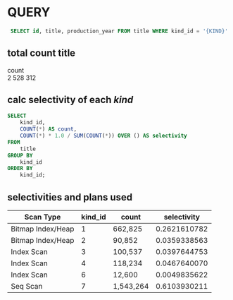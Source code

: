 # QUERY 
```sql
 SELECT id, title, production_year FROM title WHERE kind_id = '{KIND}'
  ```

## total count title
  count  
 2 528 312


## calc selectivity of each *kind*
```sql 
SELECT 
    kind_id,
    COUNT(*) AS count,
    COUNT(*) * 1.0 / SUM(COUNT(*)) OVER () AS selectivity
FROM 
    title
GROUP BY 
    kind_id
ORDER BY 
    kind_id;
```

## selectivities and plans used

| Scan Type | kind_id | count | selectivity |
|-----------|---------|-------|-------------|
| Bitmap Index/Heap | 1 | 662,825 | 0.2621610782 |
| Bitmap Index/Heap | 2 | 90,852 | 0.0359338563 |
| Index Scan | 3 | 100,537 | 0.0397644753 |
| Index Scan | 4 | 118,234 | 0.0467640070 |
| Index Scan | 6 | 12,600 | 0.0049835622 |
| Seq Scan | 7 | 1,543,264 | 0.6103930211 |